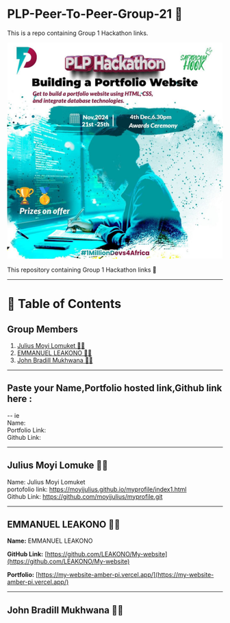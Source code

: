 # PLP-Peer-To-Peer-Group-21 :rocket: <br>

This is a repo containing Group 1 Hackathon links.




![Hackathon Image](assets/Hackathon-Poster.jpg)


This  repository containing Group 1 Hackathon links :tada:

---

# 📜 Table of Contents   

## Group Members

1. [Julius Moyi Lomuket  🕵️‍♂️](#julius-moyi-lomuke--️️)  
2. [EMMANUEL LEAKONO  🕵️‍♂️](#emmanuel-leakono--️️)  
3. [John Bradill Mukhwana  🕵️‍♂️](#john-bradill-mukhwana--️️)

----
## Paste your Name,Portfolio hosted  link,Github link here :
--
ie<br>
Name:<br>
Portfolio Link:<br>
Github Link:<br>

----

## Julius Moyi Lomuke  🕵️‍♂️    

Name: Julius Moyi Lomuket <br>
portofolio link: https://moyijulius.github.io/myprofile/index1.html <br>
Github Link: https://github.com/moyijulius/myprofile.git

---

## EMMANUEL LEAKONO  🕵️‍♂️  

**Name:** EMMANUEL LEAKONO

**GitHub Link:** [https://github.com/LEAKONO/My-website](https://github.com/LEAKONO/My-website)

**Portfolio:** [https://my-website-amber-pi.vercel.app/](https://my-website-amber-pi.vercel.app/)

---

## John Bradill Mukhwana  🕵️‍♂️  
